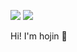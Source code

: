 <img src="https://img.shields.io/badge/Android-3DDC84?style=flat-square&logo=Android&logoColor=white"/> <img src= "https://img.shields.io/badge/Youtube-ff0000?style=flat-square&logo=youtube&logoColor=white"/>


Hi! I'm hojin 👋



<!--
**bhj8286/bhj8286** is a ✨ _special_ ✨ repository because its `README.md` (this file) appears on your GitHub profile.

Here are some ideas to get you started:

- 🔭 I’m currently working on ...
- 🌱 I’m currently learning ...
- 👯 I’m looking to collaborate on ...
- 🤔 I’m looking for help with ...
- 💬 Ask me about ...
- 📫 How to reach me: ...
- 😄 Pronouns: ...
- ⚡ Fun fact: ...
-->
